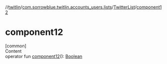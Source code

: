 //[twitlin](../../index.md)/[com.sorrowblue.twitlin.accounts_users.lists](../index.md)/[TwitterList](index.md)/[component12](component12.md)



# component12  
[common]  
Content  
operator fun [component12](component12.md)(): [Boolean](https://kotlinlang.org/api/latest/jvm/stdlib/kotlin/-boolean/index.html)  



